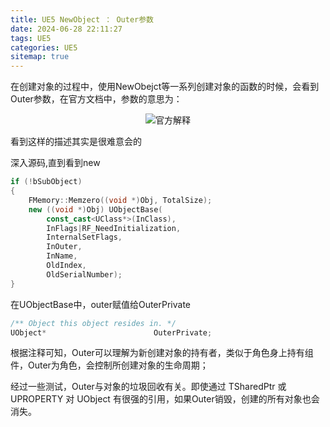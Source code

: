 ```yaml
---
title: UE5 NewObject ： Outer参数
date: 2024-06-28 22:11:27
tags: UE5
categories: UE5
sitemap: true
---
```


在创建对象的过程中，使用NewObejct等一系列创建对象的函数的时候，会看到Outer参数，在官方文档中，参数的意思为：
<div align=center><img  alt="官方解释" src="image.png"/></div>

看到这样的描述其实是很难意会的

深入源码,直到看到new
```C++
if (!bSubObject)
{
	FMemory::Memzero((void *)Obj, TotalSize);
	new ((void *)Obj) UObjectBase(
        const_cast<UClass*>(InClass), 
        InFlags|RF_NeedInitialization, 
        InternalSetFlags, 
        InOuter, 
        InName, 
        OldIndex,
        OldSerialNumber);
}
```
在UObjectBase中，outer赋值给OuterPrivate

```C++
/** Object this object resides in. */
UObject*						OuterPrivate;
```
根据注释可知，Outer可以理解为新创建对象的持有者，类似于角色身上持有组件，Outer为角色，会控制所创建对象的生命周期；

经过一些测试，Outer与对象的垃圾回收有关。即使通过 TSharedPtr 或 UPROPERTY 对 UObject 有很强的引用，如果Outer销毁，创建的所有对象也会消失。